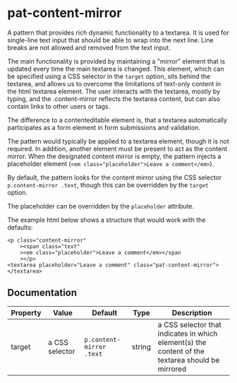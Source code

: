 pat-content-mirror
==================

A pattern that provides rich dynamic functionality to a textarea. It is used
for single-line text input that should be able to wrap into the next line.
Line breaks are not allowed and removed from the text input.

The main functionality is provided by maintaining a "mirror" element that
is updated every time the main textarea is changed.  This element, which
can be specified using a CSS selector in the `target` option, sits behind the
textarea, and allows us to overcome the limitations of text-only content in
the html textarea element.  The user interacts with the textarea, mostly by
typing, and the .content-mirror reflects the textarea content, but can also
contain links to other users or tags.

The difference to a contenteditable element is, that a textarea automatically
participates as a form element in form submissions and validation.

The pattern would typically be applied to a textarea element, though it is
not required.
In addition, another element must be present to act as the content mirror.
When the designated content mirror is empty, the pattern injects a placeholder
element (`<em class="placeholder">Leave a comment</em>`).

By default, the pattern looks for the content mirror using the CSS selector
`p.content-mirror .text`, though this can be overridden by the `target`
option.

The placeholder can be overridden by the `placeholder` attribute.

The example html below shows a structure that would work with the defaults:

    <p class="content-mirror"
        ><span class="text"
        ><em class="placeholder">Leave a comment</em></span
        ></p>
    <textarea placeholder="Leave a comment" class="pat-content-mirror"></textarea>


## Documentation

Property | Value | Default | Type | Description
---------|-------|---------|------|------------
target | a CSS selector | `p.content-mirror .text` | string | a CSS selector that indicates in which element(s) the content of the textarea should be mirrored

